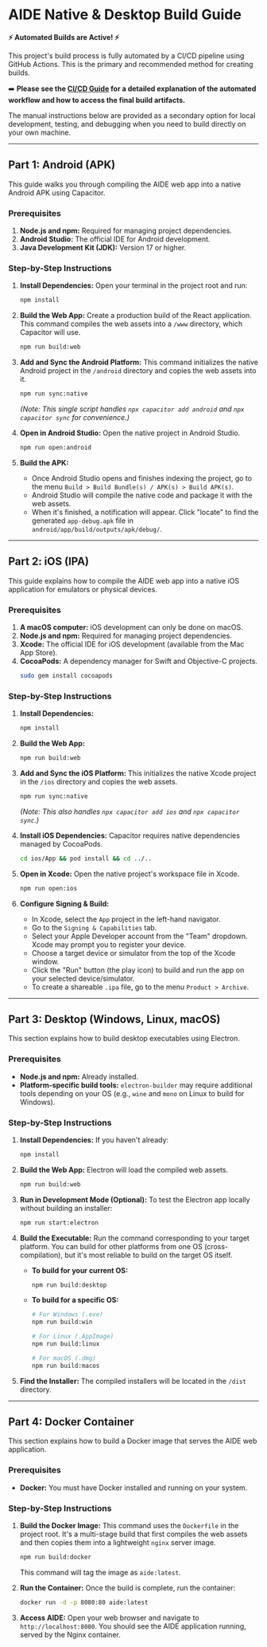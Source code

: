 # AIDE Native & Desktop Build Guide

**⚡ Automated Builds are Active! ⚡**

This project's build process is fully automated by a CI/CD pipeline using GitHub Actions. This is the primary and recommended method for creating builds.

➡️ **Please see the [CI/CD Guide](./CICD_GUIDE.md) for a detailed explanation of the automated workflow and how to access the final build artifacts.**

The manual instructions below are provided as a secondary option for local development, testing, and debugging when you need to build directly on your own machine.

---

## Part 1: Android (APK)

This guide walks you through compiling the AIDE web app into a native Android APK using Capacitor.

### Prerequisites

1.  **Node.js and npm:** Required for managing project dependencies.
2.  **Android Studio:** The official IDE for Android development.
3.  **Java Development Kit (JDK):** Version 17 or higher.

### Step-by-Step Instructions

1.  **Install Dependencies:**
    Open your terminal in the project root and run:
    ```bash
    npm install
    ```

2.  **Build the Web App:**
    Create a production build of the React application. This command compiles the web assets into a `/www` directory, which Capacitor will use.
    ```bash
    npm run build:web
    ```

3.  **Add and Sync the Android Platform:**
    This command initializes the native Android project in the `/android` directory and copies the web assets into it.
    ```bash
    npm run sync:native
    ```
    *(Note: This single script handles `npx capacitor add android` and `npx capacitor sync` for convenience.)*

4.  **Open in Android Studio:**
    Open the native project in Android Studio.
    ```bash
    npm run open:android
    ```

5.  **Build the APK:**
    *   Once Android Studio opens and finishes indexing the project, go to the menu `Build > Build Bundle(s) / APK(s) > Build APK(s)`.
    *   Android Studio will compile the native code and package it with the web assets.
    *   When it's finished, a notification will appear. Click "locate" to find the generated `app-debug.apk` file in `android/app/build/outputs/apk/debug/`.

---

## Part 2: iOS (IPA)

This guide explains how to compile the AIDE web app into a native iOS application for emulators or physical devices.

### Prerequisites

1.  **A macOS computer:** iOS development can only be done on macOS.
2.  **Node.js and npm:** Required for managing project dependencies.
3.  **Xcode:** The official IDE for iOS development (available from the Mac App Store).
4.  **CocoaPods:** A dependency manager for Swift and Objective-C projects.
    ```bash
    sudo gem install cocoapods
    ```

### Step-by-Step Instructions

1.  **Install Dependencies:**
    ```bash
    npm install
    ```

2.  **Build the Web App:**
    ```bash
    npm run build:web
    ```

3.  **Add and Sync the iOS Platform:**
    This initializes the native Xcode project in the `/ios` directory and copies the web assets.
    ```bash
    npm run sync:native
    ```
    *(Note: This also handles `npx capacitor add ios` and `npx capacitor sync`.)*

4.  **Install iOS Dependencies:**
    Capacitor requires native dependencies managed by CocoaPods.
    ```bash
    cd ios/App && pod install && cd ../..
    ```

5.  **Open in Xcode:**
    Open the native project's workspace file in Xcode.
    ```bash
    npm run open:ios
    ```

6.  **Configure Signing & Build:**
    *   In Xcode, select the `App` project in the left-hand navigator.
    *   Go to the `Signing & Capabilities` tab.
    *   Select your Apple Developer account from the "Team" dropdown. Xcode may prompt you to register your device.
    *   Choose a target device or simulator from the top of the Xcode window.
    *   Click the "Run" button (the play icon) to build and run the app on your selected device/simulator.
    *   To create a shareable `.ipa` file, go to the menu `Product > Archive`.

---

## Part 3: Desktop (Windows, Linux, macOS)

This section explains how to build desktop executables using Electron.

### Prerequisites

*   **Node.js and npm:** Already installed.
*   **Platform-specific build tools:** `electron-builder` may require additional tools depending on your OS (e.g., `wine` and `mono` on Linux to build for Windows).

### Step-by-Step Instructions

1.  **Install Dependencies:**
    If you haven't already:
    ```bash
    npm install
    ```

2.  **Build the Web App:**
    Electron will load the compiled web assets.
    ```bash
    npm run build:web
    ```

3.  **Run in Development Mode (Optional):**
    To test the Electron app locally without building an installer:
    ```bash
    npm run start:electron
    ```

4.  **Build the Executable:**
    Run the command corresponding to your target platform. You can build for other platforms from one OS (cross-compilation), but it's most reliable to build on the target OS itself.
    
    *   **To build for your current OS:**
        ```bash
        npm run build:desktop
        ```

    *   **To build for a specific OS:**
        ```bash
        # For Windows (.exe)
        npm run build:win

        # For Linux (.AppImage)
        npm run build:linux
        
        # For macOS (.dmg)
        npm run build:macos
        ```

5.  **Find the Installer:**
    The compiled installers will be located in the `/dist` directory.

---

## Part 4: Docker Container

This section explains how to build a Docker image that serves the AIDE web application.

### Prerequisites

*   **Docker:** You must have Docker installed and running on your system.

### Step-by-Step Instructions

1.  **Build the Docker Image:**
    This command uses the `Dockerfile` in the project root. It's a multi-stage build that first compiles the web assets and then copies them into a lightweight `nginx` server image.
    ```bash
    npm run build:docker
    ```
    This command will tag the image as `aide:latest`.

2.  **Run the Container:**
    Once the build is complete, run the container:
    ```bash
    docker run -d -p 8080:80 aide:latest
    ```

3.  **Access AIDE:**
    Open your web browser and navigate to `http://localhost:8080`. You should see the AIDE application running, served by the Nginx container.